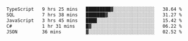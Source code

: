 <!--START_SECTION:waka-->

```txt
TypeScript   9 hrs 25 mins   █████████▓░░░░░░░░░░░░░░░   38.64 %
SQL          7 hrs 38 mins   ███████▓░░░░░░░░░░░░░░░░░   31.27 %
JavaScript   3 hrs 45 mins   ████░░░░░░░░░░░░░░░░░░░░░   15.42 %
C#           1 hr 31 mins    █▓░░░░░░░░░░░░░░░░░░░░░░░   06.22 %
JSON         36 mins         ▓░░░░░░░░░░░░░░░░░░░░░░░░   02.52 %
```

<!--END_SECTION:waka-->
